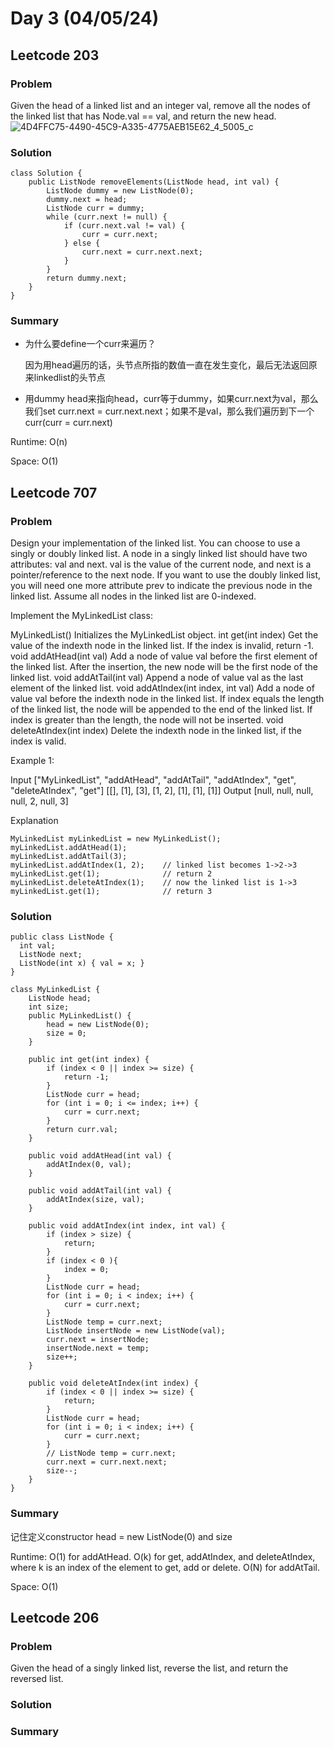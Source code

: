 # Day 3 (04/05/24)
## Leetcode 203
### Problem
Given the head of a linked list and an integer val, remove all the nodes of the linked list that has Node.val == val, and return the new head.
![4D4FFC75-4490-45C9-A335-4775AEB15E62_4_5005_c](https://github.com/nancyyang277/Leetcode-daily/assets/165972977/9ce0093d-e8bf-4099-b9b9-851e99fce885)

### Solution
```
class Solution {
    public ListNode removeElements(ListNode head, int val) {
        ListNode dummy = new ListNode(0);
        dummy.next = head;
        ListNode curr = dummy;
        while (curr.next != null) {
            if (curr.next.val != val) {
                curr = curr.next;
            } else {
                curr.next = curr.next.next;
            }
        }
        return dummy.next;
    }
}
```

### Summary
- 为什么要define一个curr来遍历？
  
  因为用head遍历的话，头节点所指的数值一直在发生变化，最后无法返回原来linkedlist的头节点

- 用dummy head来指向head，curr等于dummy，如果curr.next为val，那么我们set curr.next = curr.next.next；如果不是val，那么我们遍历到下一个curr(curr = curr.next)

Runtime: O(n)

Space: O(1)

## Leetcode 707

### Problem
Design your implementation of the linked list. You can choose to use a singly or doubly linked list.
A node in a singly linked list should have two attributes: val and next. val is the value of the current node, and next is a pointer/reference to the next node.
If you want to use the doubly linked list, you will need one more attribute prev to indicate the previous node in the linked list. Assume all nodes in the linked list are 0-indexed.

Implement the MyLinkedList class:

MyLinkedList() Initializes the MyLinkedList object.
int get(int index) Get the value of the indexth node in the linked list. If the index is invalid, return -1.
void addAtHead(int val) Add a node of value val before the first element of the linked list. After the insertion, the new node will be the first node of the linked list.
void addAtTail(int val) Append a node of value val as the last element of the linked list.
void addAtIndex(int index, int val) Add a node of value val before the indexth node in the linked list. If index equals the length of the linked list, the node will be appended to the end of the linked list. If index is greater than the length, the node will not be inserted.
void deleteAtIndex(int index) Delete the indexth node in the linked list, if the index is valid.
 

Example 1:

Input
["MyLinkedList", "addAtHead", "addAtTail", "addAtIndex", "get", "deleteAtIndex", "get"]
[[], [1], [3], [1, 2], [1], [1], [1]]
Output
[null, null, null, null, 2, null, 3]

Explanation
```
MyLinkedList myLinkedList = new MyLinkedList();
myLinkedList.addAtHead(1);
myLinkedList.addAtTail(3);
myLinkedList.addAtIndex(1, 2);    // linked list becomes 1->2->3
myLinkedList.get(1);              // return 2
myLinkedList.deleteAtIndex(1);    // now the linked list is 1->3
myLinkedList.get(1);              // return 3
```

### Solution
```
public class ListNode {
  int val;
  ListNode next;
  ListNode(int x) { val = x; }
}

class MyLinkedList {
    ListNode head;
    int size;
    public MyLinkedList() {
        head = new ListNode(0);
        size = 0;
    }
    
    public int get(int index) {
        if (index < 0 || index >= size) {
            return -1;
        }
        ListNode curr = head;
        for (int i = 0; i <= index; i++) {
            curr = curr.next;
        }
        return curr.val;
    }
    
    public void addAtHead(int val) {
        addAtIndex(0, val);
    }
    
    public void addAtTail(int val) {
        addAtIndex(size, val);
    }
    
    public void addAtIndex(int index, int val) {
        if (index > size) {
            return;
        }
        if (index < 0 ){
            index = 0;
        }
        ListNode curr = head;
        for (int i = 0; i < index; i++) {
            curr = curr.next;
        }
        ListNode temp = curr.next;
        ListNode insertNode = new ListNode(val);
        curr.next = insertNode;
        insertNode.next = temp;
        size++;
    }
    
    public void deleteAtIndex(int index) {
        if (index < 0 || index >= size) {
            return;
        }
        ListNode curr = head;
        for (int i = 0; i < index; i++) {
            curr = curr.next;
        }
        // ListNode temp = curr.next;
        curr.next = curr.next.next;
        size--;
    }
}
```

### Summary
记住定义constructor head = new ListNode(0) and size

Runtime: O(1) for addAtHead. O(k) for get, addAtIndex, and deleteAtIndex, where k is an index of the element to get, add or delete. O(N) for addAtTail.

Space: O(1)

## Leetcode 206
### Problem
Given the head of a singly linked list, reverse the list, and return the reversed list.

### Solution

### Summary


